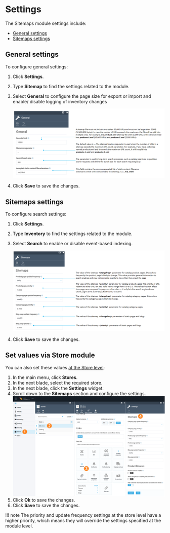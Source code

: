 ﻿# Settings

The Sitemaps module settings include:

* [General settings](settings.md#general-settings)
* [Sitemaps settings](settings.md#sitemaps-settings)

## General settings

To configure general settings:

1. Click **Settings**.

1. Type **Sitemap** to find the settings related to the module.

1. Select **General** to configure the page size for export or import and enable/ disable logging of inventory changes

	![General settings](media/general-settings.png)

1. Click **Save** to save the changes.

## Sitemaps settings

To configure search settings: 

1. Click **Settings**.

1. Type **Inventory** to find the settings related to the module.

1. Select **Search** to enable or disable event-based indexing.

	![Search settings](media/sitemaps-settings.png)

1. Click **Save** to save the changes.

## Set values via Store module

You can also set these values [at the Store level](https://docs.virtocommerce.org/new/user-guide/store/settings/#sitemaps-settings):

1. In the main menu, click **Stores**.
1. In the next blade, select the required store.
1. In the next blade, click the **Settings** widget:
1. Scroll down to the **Sitemaps** section and configure the settings.
	![Store settings](media/store-settings.png)
1. Click **Ok** to save the changes.
1. Click **Save** to save the changes.

!!! note
	The priority and update frequency settings at the store level have a higher priority, which means they will override the settings specified at the module level.
